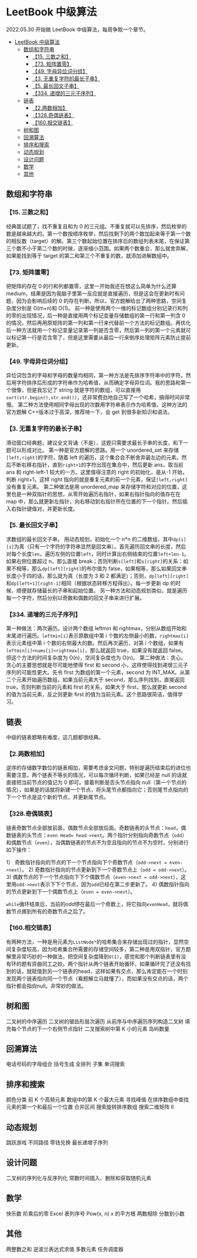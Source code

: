 # LeetBook 中级算法

2022.05.30 开始做 LeetBook 中级算法，每周争取一个章节。

<!-- TOC -->

- [LeetBook 中级算法](#leetbook-中级算法)
  - [数组和字符串](#数组和字符串)
    - [【15. 三数之和】](#15-三数之和)
    - [【73. 矩阵置零】](#73-矩阵置零)
    - [【49. 字母异位词分组】](#49-字母异位词分组)
    - [【3. 无重复字符的最长子串】](#3-无重复字符的最长子串)
    - [【5. 最长回文子串】](#5-最长回文子串)
    - [【334. 递增的三元子序列】](#334-递增的三元子序列)
  - [链表](#链表)
    - [【2.两数相加】](#2两数相加)
    - [【328.奇偶链表】](#328奇偶链表)
    - [【160.相交链表】](#160相交链表)
  - [树和图](#树和图)
  - [回溯算法](#回溯算法)
  - [排序和搜索](#排序和搜索)
  - [动态规划](#动态规划)
  - [设计问题](#设计问题)
  - [数学](#数学)
  - [其他](#其他)

<!-- /TOC -->

## 数组和字符串

### 【15. 三数之和】

经典面试题了，找不重复且和为 0 的三元组。不重复就可以先排序，然后枚举的数是越来越大的。第一个数按顺序枚举，然后找剩下的两个数加起来等于第一个数的相反数（target）的解。第三个数起始位置在排序后的数组列表末尾，在保证第三个数不小于第二个数的时候，逐渐缩小范围。如果两个数重合，那么就舍弃解，如果能找到等于 target 的第二和第三个不重复的数，就添加进解数组中。

### 【73. 矩阵置零】

把矩阵的存在 0 的行和列都置零，这里一开始我还在想这么简单为什么还算 medium，结果是因为我脑子里第一反应就是直接遍历，但是这会在更新时有问题，因为会影响后续的 0 的存在判断。所以，官方题解给出了两种思路，空间复杂度分别是 O(m+n)和 O(1)。
前一种是使用两个一维的标记数组分别记录行和列的零的出现情况，后一种是直接用两个标记变量存储数组的第一行和第一列含 0 的情况，然后再用原矩阵的第一列和第一行来代替前一个方法的标记数组。再优化后一种方法就用一个标记变量记录第一列是否含零，然后第一列的第一个元素就可以标记第一行是否含零了，但是这里需要从最后一行来倒序处理矩阵元素防止提前更新。

### 【49. 字母异位词分组】

异位词包含的字母和字母的数量均相同，第一种方法是先排序字符串中的字符，然后用字符排序后形成的字符串作为哈希值，从而确定字母异位词。我的思路和第一个很像，但是我忘记了 string 就是字符的数组，可以直接用`sort(str.begin(),str.end())`，还非常费劲地自己写了一个哈希，搞得时间非常慢。
第二种方法使用相同字母出现的次数用字符串表示作为哈希值，这种方法的官方题解 C++版本过于高深，推荐啃一下，会 get 到很多新知识和语法。

### 【3. 无重复字符的最长子串】

滑动窗口经典题，建议全文背诵（不是），这题只需要求最长子串的长度，和下一题可以形成对比。
第一种是官方题解的思路。用一个 unordered_set 来存储`[left,right]`的字符，随着 left 的遍历，这个集合会不断舍弃最左边的元素。然后不断右移右指针，直到`right+1`的字符出现在集合中，然后更新 ans，取当前 ans 和 right-left-1 较大的一方。这里值得注意的 right 的初始化，是从-1 开始，判断 right+1，这样 right 指向的就是重复元素的前一个元素，保证`[left,right]`没有重复元素。
第二种做法是用 unordered_map 来存储字符和对应的位置，这里也是一种双指针的思想，从零开始遍历右指针，如果右指针指向的值存在在 map 中，那么就更新左指针，向右移动到右指针所在位置的下一个指针。然后插入右指针键值对，并更新长度。

### 【5. 最长回文子串】

求数组的最长回文子串。
用动态规划，初始化一个 n\*n 的二维数组，其中`dp[i][i]`为真（只有一个字符的字符串显然是回文串）。首先遍历回文串的长度，然后对每个长度`len`，遍历左侧的位置`left`，同时计算出右侧结束的位置`left+len-1`。如果右侧位置超过 n，那么直接 break；否则判断`s[left]`和`s[right]`的关系：如果不相等，那么`dp[left][right]`的布尔值为 false，如果相等，那么如果回文串长度小于四的话，那么就为真（长度为 3 和 2 都满足）；否则，`dp[left][right]`和`dp[left+1][right-1]`相同（根据状态转移方程得出）。每一步更新 dp 的时候，顺便就存储最长的子串和起始位置。
另一种方法和动态规划类似，就是遍历每一个字符，然后分别以奇数和偶数的回文子串来进行扩展。

### 【334. 递增的三元子序列】

第一种做法：两次遍历。设计两个数组 leftmin 和 rightmax，分别从数组开始和末尾进行遍历。`leftmin[i]`表示原数组中第 i 个数的左侧最小的数，`rightmax[i]`表示元素组中第 i 个数的右侧最大的数。然后再次遍历，对第 i 个数组，如果有`leftmin[i]<nums[i]<rightmax[i]`，那么就返回 true，如果没有就返回 false。但这个方法的时间复杂度为 O(n)，空间复杂度也为 O(n)。
第二种做法：贪心。贪心的主要思想就是尽可能地使得 first 和 second 小，这样使得找到递增三元子序列的可能性更大。先令 first 为数组的第一个元素，second 为 INT_MAX。从第二个元素开始遍历数组，如果当前元素大于 second，那么序列找到，直接返回 true，否则判断当前的元素和 first 的关系，如果大于 first，那么就更新 second 的值为当前元素，反之则更新 first 的值为当前元素。这个思路很简洁，值得学习。

## 链表

中级的链表题略有难度，这几题都很经典。

### 【2.两数相加】

逆序的存储数字数位的链表相加，需要考虑金文问题，特别是遍历结束后的进位也需要注意。两个链表不等长的情况，可以每次循环判断，如果已经是 null 的话就直接把当前节点的值记为 0 即可。接着判断是否头节点指向 null（第一个节点的情况），如果是的话就将新建一个节点，将头尾节点都指向它；否则尾节点指向的下一个节点是这个新的节点，并更新尾节点。

### 【328.奇偶链表】

链表奇数节点全部放前面，偶数节点全部放后面。奇数链表的头节点：`head`，偶数链表的头节点：`even Head= head->next`。两个指针分别指向奇数节点（`odd`）和偶数节点（`even`），当偶数链表的节点不为空且指向的节点不为空时，分别进行如下操作：

1） 奇数指针指向的节点的下一个节点指向下个奇数节点（`odd->next = even->next`）。
2) 奇数指针指向的节点更新到下一个奇数节点上（`odd = odd->next`）。
3) 偶数节点的下一个节点指向下下个偶数节点（`even->next = odd->next`），这里用`odd->next`表示下下个节点，因为`odd`已经在第二步更新了。
4) 偶数指针指向的节点更新到下一个偶数节点上（`even = even->next`）。

`while`循环结束后，当前的odd停在最后一个奇数上，将它指向`evenHead`，就将偶数节点挪到所有的奇数节点之后了。

### 【160.相交链表】

有两种方法，一种是用元素为`ListNode*`的哈希集合来存储出现过的指针，显然空间复杂度较高，因为哈希集合所需要的存储空间较多，第二种是用双指针，官方题解里非常巧妙的一种做法，把空间复杂度降到`O(1)`，感觉和那个判断链表里有没有环的题有异曲同工之妙。两个指针从两个链表开始循环，如果循环完了还没有找到的话，就赋值到另一个链表的head，这样如果有交点，那么肯定能在一个时刻发现两个链表指向同一个节点（看题解立马就懂了），而如果没有交点的话，两个指针都会指向null。非常妙的做法。

## 树和图

二叉树的中序遍历
二叉树的锯齿形层次遍历
从前序与中序遍历序列构造二叉树
填充每个节点的下一个右侧节点指针
二叉搜索树中第 K 小的元素
岛屿数量

## 回溯算法

电话号码的字母组合
括号生成
全排列
子集
单词搜索

## 排序和搜索

颜色分类
前 K 个高频元素
数组中的第 K 个最大元素
寻找峰值
在排序数组中查找元素的第一个和最后一个位置
合并区间
搜索旋转排序数组
搜索二维矩阵 II

## 动态规划

跳跃游戏
不同路径
零钱兑换
最长递增子序列

## 设计问题

二叉树的序列化与反序列化
常数时间插入、删除和获取随机元素

## 数学

快乐数
阶乘后的零
Excel 表列序号
Pow(x, n)
x 的平方根
两数相除
分数到小数

## 其他

两整数之和
逆波兰表达式求值
多数元素
任务调度器
